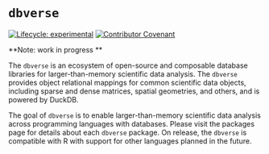 
<!-- README.md is generated from README.Rmd. Please edit that file -->

# `dbverse`

<!-- badges: start -->

[![Lifecycle:
experimental](https://img.shields.io/badge/lifecycle-experimental-orange.svg)](https://lifecycle.r-lib.org/articles/stages.html#experimental)
[![Contributor
Covenant](https://img.shields.io/badge/Contributor%20Covenant-2.1-4baaaa.svg)](code_of_conduct.md)

<!-- badges: end -->

**Note: work in progress **

The `dbverse` is an ecosystem of open-source and composable database
libraries for larger-than-memory scientific data analysis. The `dbverse`
provides object relational mappings for common scientific data objects,
including sparse and dense matrices, spatial geometries, and others, and
is powered by DuckDB.

The goal of `dbverse` is to enable larger-than-memory scientific data
analysis across programming languages with databases. Please visit the
packages page for details about each `dbverse` package. On release, the
`dbverse` is compatible with R with support for other languages planned
in the future.
